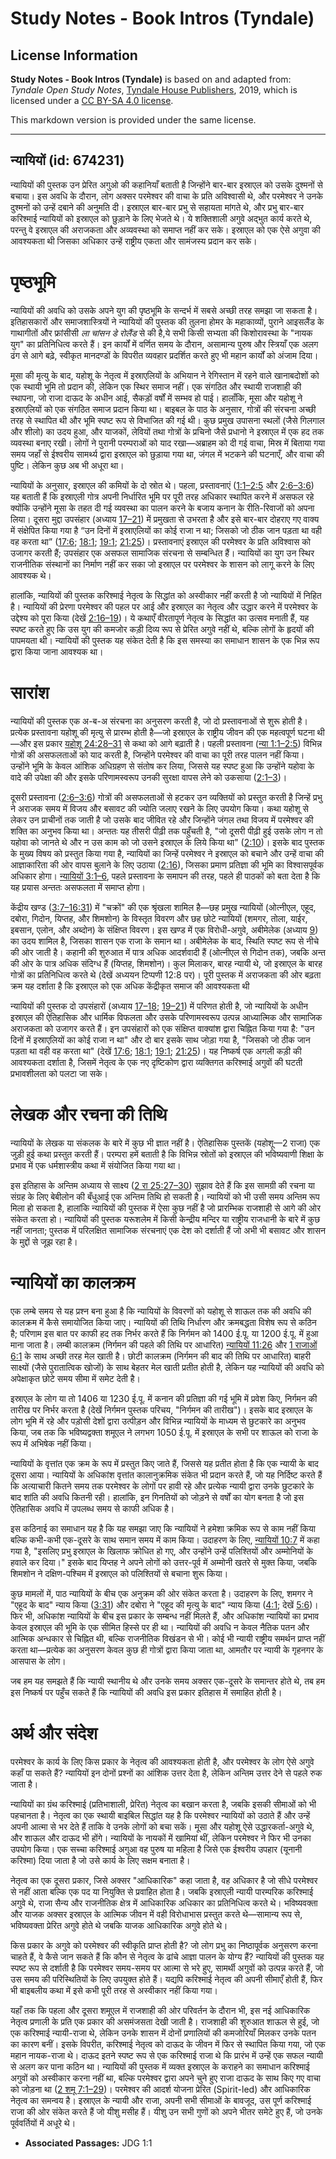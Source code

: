 # Study Notes - Book Intros (Tyndale)

## License Information

**Study Notes - Book Intros (Tyndale)** is based on and adapted from: _Tyndale Open Study Notes_, [Tyndale House Publishers](https://tyndaleopenresources.com/), 2019, which is licensed under a [CC BY-SA 4.0 license](https://creativecommons.org/licenses/by-sa/4.0/legalcode.en).

This markdown version is provided under the same license.



--------------------------------

## न्यायियों (id: 674231)

न्यायियों की पुस्तक उन प्रेरित अगुओ की कहानियाँ बताती है जिन्होंने बार\-बार इस्राएल को उसके दुश्मनों से बचाया। इस अवधि के दौरान, लोग अक्सर परमेश्वर की वाचा के प्रति अविश्वासी थे, और परमेश्वर ने उनके दुश्मनों को उन्हें दबाने की अनुमति दी। इस्राएल बार\-बार प्रभु से सहायता मांगते थे, और प्रभु बार\-बार करिश्माई न्यायियों को इस्राएल को छुड़ाने के लिए भेजते थे। ये शक्तिशाली अगुवे अद्भुत कार्य करते थे, परन्तु वे इस्राएल की अराजकता और अव्यवस्था को समाप्त नहीं कर सके। इस्राएल को एक ऐसे अगुवा की आवश्यकता थी जिसका अधिकार उन्हें राष्ट्रीय एकता और सामंजस्य प्रदान कर सके।

पृष्ठभूमि
=========

न्यायियों की अवधि को उसके अपने युग की पृष्ठभूमि के सन्दर्भ में सबसे अच्छी तरह समझा जा सकता है। इतिहासकारों और समाजशास्त्रियों ने न्यायियों की पुस्तक की तुलना होमर के महाकाव्यों, पुराने आइसलैंड के गाथागीतों और फ्रांसीसी *ला चांसन डे रोलैंड* से की है,ये सभी किसी सभ्यता की किशोरावस्था के "नायक युग" का प्रतिनिधित्व करते हैं। इन कार्यों में वर्णित समय के दौरान, असामान्य पुरुष और स्त्रियाँ एक अलग ढंग से आगे बढ़े, स्वीकृत मानदण्डों के विपरीत व्यवहार प्रदर्शित करते हुए भी महान कार्यों को अंजाम दिया।

मूसा की मृत्यु के बाद, यहोशू के नेतृत्व में इस्राएलियों के अभियान ने रेगिस्तान में रहने वाले खानाबदोशों को एक स्थायी भूमि तो प्रदान की, लेकिन एक स्थिर समाज नहीं। एक संगठित और स्थायी राजशाही की स्थापना, जो राजा दाऊद के अधीन आई, सैकड़ों वर्षों में सम्भव हो पाई। हालाँकि, मूसा और यहोशू ने इस्राएलियों को एक संगठित समाज प्रदान किया था। बाइबल के पाठ के अनुसार, गोत्रों की संरचना अच्छी तरह से स्थापित थी और भूमि स्पष्ट रूप से विभाजित की गई थी। कुछ प्रमुख उपासना स्थलों (जैसे गिलगाल और शीलो) का उदय हुआ, और याजकों, लेवियों तथा गोत्रों के प्रचिनो जैसे प्रधानो ने इस्राएल में एक हद तक व्यवस्था बनाए रखी। लोगों ने पुरानी परम्पराओं को याद रखा—अब्राहम को दी गई वाचा, मिस्र में बिताया गया समय जहाँ से ईश्वरीय सामर्थ्य द्वारा इस्राएल को छुड़ाया गया था, जंगल में भटकने की घटनाएँ, और वाचा की पुष्टि। लेकिन कुछ अब भी अधूरा था।

न्यायियों के अनुसार, इस्राएल की कमियों के दो स्रोत थे। पहला, प्रस्तावनाएं ([1:1–2:5](https://ref.ly/Judg1:1-Judg2:5) और [2:6–3:6](https://ref.ly/Judg2:6-Judg3:6)) यह बताती हैं कि इस्राएली गोत्र अपनी निर्धारित भूमि पर पूरी तरह अधिकार स्थापित करने में असफल रहे क्योंकि उन्होंने मूसा के तहत दी गई व्यवस्था का पालन करने के बजाय कनान के रीति\-रिवाजों को अपना लिया। दूसरा मुद्दा उपसंहार (अध्याय [17–21](https://ref.ly/Judg17:1-Judg21:25)) में प्रमुखता से उभरता है और इसे बार\-बार दोहराए गए वाक्य में संक्षेपित किया गया है “उन दिनों में इस्राएलियों का कोई राजा न था; जिसको जो ठीक जान पड़ता था वही वह करता था” ([17:6](https://ref.ly/Judg17:6); [18:1](https://ref.ly/Judg18:1); [19:1](https://ref.ly/Judg19:1); [21:25](https://ref.ly/Judg21:25))। प्रस्तावनाएं इस्राएल की परमेश्वर के प्रति अविश्वास को उजागर करती हैं; उपसंहार एक असफल सामाजिक संरचना से सम्बन्धित हैं। न्यायियों का युग उन स्थिर राजनीतिक संस्थानों का निर्माण नहीं कर सका जो इस्राएल पर परमेश्वर के शासन को लागू करने के लिए आवश्यक थे।

हालांकि, न्यायियों की पुस्तक करिश्माई नेतृत्व के सिद्धांत को अस्वीकार नहीं करती है जो न्यायियों में निहित है। न्यायियों की प्रेरणा परमेश्वर की पहल पर आई और इस्राएल का नेतृत्व और उद्धार करने में परमेश्वर के उद्देश्य को पूरा किया (देखें [2:16–19](https://ref.ly/Judg2:16-Judg2:19))। ये कथाएँ वीरतापूर्ण नेतृत्व के सिद्धांत का उत्सव मनाती हैं, यह स्पष्ट करते हुए कि उस युग की कमजोर कड़ी दिव्य रूप से प्रेरित अगुवे नहीं थे, बल्कि लोगों के हृदयों की पापमयता थी। न्यायियों की पुस्तक यह संकेत देती है कि इस समस्या का समाधान शासन के एक भिन्न रूप द्वारा किया जाना आवश्यक था।

सारांश
======

न्यायियों की पुस्तक एक अ\-ब\-अ संरचना का अनुसरण करती है, जो दो प्रस्तावनाओं से शुरू होती है। प्रत्येक प्रस्तावना यहोशू की मृत्यु से प्रारम्भ होती है—जो इस्राएल के राष्ट्रीय जीवन की एक महत्वपूर्ण घटना थी—और इस प्रकार [यहोशू 24:28–31](https://ref.ly/Josh24:28-Josh24:31) से कथा को आगे बढ़ाती है। पहली प्रस्तावना ([न्या 1:1–2:5](https://ref.ly/Judg1:1-Judg2:5)) विभिन्न गोत्रों की असफलताओं को याद करती है, जिन्होंने परमेश्वर की वाचा का पूरी तरह पालन नहीं किया। उन्होंने भूमि के केवल आंशिक अधिग्रहण से संतोष कर लिया, जिससे यह स्पष्ट हुआ कि उन्होंने यहोवा के वादे की उपेक्षा की और इसके परिणामस्वरूप उनकी सुरक्षा वापस लेने को उकसाया ([2:1–3](https://ref.ly/Judg2:1-Judg2:3))।

दूसरी प्रस्तावना ([2:6–3:6](https://ref.ly/Judg2:6-Judg3:6)) गोत्रों की असफलताओं से हटकर उन व्यक्तियों को प्रस्तुत करती है जिन्हें प्रभु ने अराजक समय में विजय और बसावट की ज्योति जलाए रखने के लिए उपयोग किया। कथा यहोशू से लेकर उन प्राचीनों तक जाती है जो उसके बाद जीवित रहे और जिन्होंने जंगल तथा विजय में परमेश्वर की शक्ति का अनुभव किया था। अन्ततः यह तीसरी पीढ़ी तक पहुँचती है, "जो दूसरी पीढ़ी हुई उसके लोग न तो यहोवा को जानते थे और न उस काम को जो उसने इस्राएल के लिये किया था" ([2:10](https://ref.ly/Judg2:10))। इसके बाद पुस्तक के मुख्य विषय को प्रस्तुत किया गया है, न्यायियों का जिन्हें परमेश्वर ने इस्राएल को बचाने और उन्हें वाचा की आज्ञाकारिता की ओर वापस बुलाने के लिए उठाया ([2:16](https://ref.ly/Judg2:16)), जिसका प्रमाण प्रतिज्ञा की भूमि का विश्वासपूर्वक अधिकार होगा। [न्यायियों 3:1–6](https://ref.ly/Judg3:1-Judg3:6), पहले प्रस्तावना के समापन की तरह, पहले ही पाठकों को बता देता है कि यह प्रयास अन्ततः असफलता में समाप्त होगा।

केंद्रीय खण्ड ([3:7–16:31](https://ref.ly/Judg3:7-Judg16:31)) में "चक्रों" की एक श्रृंखला शामिल है—छह प्रमुख न्यायियों (ओत्नीएल, एहूद, दबोरा, गिदोन, यिप्तह, और शिमशोन) के विस्तृत विवरण और छह छोटे न्यायियों (शमगर, तोला, याईर, इबसान, एलोन, और अब्दोन) के संक्षिप्त विवरण। इस खण्ड में एक विरोधी\-अगुवे, अबीमेलेक (अध्याय [9](https://ref.ly/Judg9:1-Judg9:57)) का उदय शामिल है, जिसका शासन एक राजा के समान था। अबीमेलेक के बाद, स्थिति स्पष्ट रूप से नीचे की ओर जाती है। कहानी की शुरुआत में पात्र अधिक आदर्शवादी हैं (ओत्नीएल से गिदोन तक), जबकि अन्त की ओर के पात्र अधिक संदिग्ध हैं (यिप्तह, शिमशोन)। कुल मिलाकर, बारह न्यायी थे, जो इस्राएल के बारह गोत्रों का प्रतिनिधित्व करते थे (देखें अध्ययन टिप्पणी 12:8 पर)। पूरी पुस्तक में अराजकता की ओर बढ़ता क्रम यह दर्शाता है कि इस्राएल को एक अधिक केंद्रीकृत समाज की आवश्यकता थी

न्यायियों की पुस्तक दो उपसंहारों (अध्याय [17–18](https://ref.ly/Judg17:1-Judg18:31); [19–21](https://ref.ly/Judg19:1-Judg21:25)) में परिणत होती है, जो न्यायियों के अधीन इस्राएल की ऐतिहासिक और धार्मिक विफलता और उसके परिणामस्वरूप उत्पन्न आध्यात्मिक और सामाजिक अराजकता को उजागर करते हैं। इन उपसंहारों को एक संक्षिप्त वाक्यांश द्वारा चिह्नित किया गया है: "उन दिनों में इस्राएलियों का कोई राजा न था" और दो बार इसके साथ जोड़ा गया है, "जिसको जो ठीक जान पड़ता था वही वह करता था" (देखें [17:6](https://ref.ly/Judg17:6); [18:1](https://ref.ly/Judg18:1); [19:1](https://ref.ly/Judg19:1); [21:25](https://ref.ly/Judg21:25))। यह निष्कर्ष एक अगली कड़ी की आवश्यकता दर्शाता है, जिसमें नेतृत्व के एक नए दृष्टिकोण द्वारा व्यक्तिगत करिश्माई अगुवों की घटती प्रभावशीलता को पलटा जा सके।

लेखक और रचना की तिथि
====================

न्यायियों के लेखक या संकलक के बारे में कुछ भी ज्ञात नहीं है। ऐतिहासिक पुस्तकें (यहोशू—2 राजा) एक जुड़ी हुई कथा प्रस्तुत करती हैं। परम्परा हमें बताती है कि विभिन्न स्रोतों को इस्राएल की भविष्यवाणी शिक्षा के प्रभाव में एक धर्मशास्त्रीय कथा में संयोजित किया गया था।

इस इतिहास के अन्तिम अध्याय से साक्ष्य ([2 रा 25:27–30](https://ref.ly/2Kgs25:27-2Kgs25:30)) सुझाव देते हैं कि इस सामग्री की रचना या संग्रह के लिए बेबीलोन की बँधुआई एक अन्तिम तिथि हो सकती है। न्यायियों को भी उसी समय अन्तिम रूप मिला हो सकता है, हालांकि न्यायियों की पुस्तक में ऐसा कुछ नहीं है जो प्रारम्भिक राजशाही से आगे की ओर संकेत करता हो। न्यायियों की पुस्तक यरूशलेम में किसी केन्द्रीय मन्दिर या राष्ट्रीय राजधानी के बारे में कुछ नहीं जानता; पुस्तक में परिलक्षित सामाजिक संरचनाएं एक देश को दर्शाती हैं जो अभी भी बसावट और शासन के मुद्दों से जूझ रहा है।

न्यायियों का कालक्रम
====================

एक लम्बे समय से यह प्रश्न बना हुआ है कि न्यायियों के विवरणों को यहोशू से शाऊल तक की अवधि की कालक्रम में कैसे समायोजित किया जाए। न्यायियों की तिथि निर्धारण और क्रमबद्धता विशेष रूप से कठिन है; परिणाम इस बात पर काफी हद तक निर्भर करते हैं कि निर्गमन को 1400 ई.पू. या 1200 ई.पू. में हुआ माना जाता है। लम्बी कालक्रम (निर्गमन की पहले की तिथि पर आधारित) [न्यायियों 11:26](https://ref.ly/Judg11:26) और [1 राजाओं 6:1](https://ref.ly/1Kgs6:1) के साथ अच्छी तरह मेल खाती है। छोटी कालक्रम (निर्गमन की बाद की तिथि पर आधारित) बाहरी साक्ष्यों (जैसे पुरातात्विक खोजों) के साथ बेहतर मेल खाती प्रतीत होती है, लेकिन यह न्यायियों की अवधि को अपेक्षाकृत छोटे समय सीमा में समेट देती है।

इस्राएल के लोग या तो 1406 या 1230 ई.पू. में कनान की प्रतिज्ञा की गई भूमि में प्रवेश किए, निर्गमन की तारीख पर निर्भर करता है (देखें निर्गमन पुस्तक परिचय, "निर्गमन की तारीख")। इसके बाद इस्राएल के लोग भूमि में रहे और पड़ोसी देशों द्वारा उत्पीड़न और विभिन्न न्यायियों के माध्यम से छुटकारे का अनुभव किया, जब तक कि भविष्यद्वक्ता शमूएल ने लगभग 1050 ई.पू. में इस्राएल के सभी पर शाऊल को राजा के रूप में अभिषेक नहीं किया।

न्यायियों के वृत्तांत एक क्रम के रूप में प्रस्तुत किए जाते हैं, जिससे यह प्रतीत होता है कि एक न्यायी के बाद दूसरा आया। न्यायियों के अधिकांश वृत्तांत कालानुक्रमिक संकेत भी प्रदान करते हैं, जो यह निर्दिष्ट करते हैं कि अत्याचारी कितने समय तक परमेश्वर के लोगों पर हावी रहे और प्रत्येक न्यायी द्वारा उनके छुटकारे के बाद शांति की अवधि कितनी रही। हालांकि, इन गिनतियों को जोड़ने से वर्षों का योग बनता है जो इस ऐतिहासिक अवधि में उपलब्ध समय से काफी अधिक है।

इस कठिनाई का समाधान यह है कि यह समझा जाए कि न्यायियों ने हमेशा क्रमिक रूप से काम नहीं किया बल्कि कभी\-कभी एक\-दूसरे के साथ समान समय में काम किया। उदाहरण के लिए, [न्यायियों 10:7](https://ref.ly/Judg10:7) में कहा गया है, "इसलिए प्रभु इस्राएल के खिलाफ क्रोधित हो गए, और उन्होंने उन्हें पलिश्तियों और अम्मोनियों के हवाले कर दिया।" इसके बाद यिप्तह ने अपने लोगों को उत्तर\-पूर्व में अम्मोनी खतरे से मुक्त किया, जबकि शिमशोन ने दक्षिण\-पश्चिम में इस्राएल को पलिश्तियों से बचाना शुरू किया।

कुछ मामलों में, पाठ न्यायियों के बीच एक अनुक्रम की ओर संकेत करता है। उदाहरण के लिए, शमगर ने "एहूद के बाद" न्याय किया ([3:31](https://ref.ly/Judg3:31)) और दबोरा ने "एहूद की मृत्यु के बाद" न्याय किया ([4:1](https://ref.ly/Judg4:1); देखें [5:6](https://ref.ly/Judg5:6))। फिर भी, अधिकांश न्यायियों के बीच इस प्रकार के सम्बन्ध नहीं मिलते हैं, और अधिकांश न्यायियों का प्रभाव केवल इस्राएल की भूमि के एक सीमित हिस्से पर ही था। न्यायियों की अवधि न केवल नैतिक पतन और आत्मिक अन्धकार से चिह्नित थी, बल्कि राजनीतिक विखंडन से भी। कोई भी न्यायी राष्ट्रीय समर्थन प्राप्त नहीं करता था—प्रत्येक का अनुसरण केवल कुछ ही गोत्रों द्वारा किया जाता था, आमतौर पर न्यायी के गृहनगर के आसपास के लोग।

जब हम यह समझते हैं कि न्यायी स्थानीय थे और उनके समय अक्सर एक\-दूसरे के समान्तर होते थे, तब हम इस निष्कर्ष पर पहुँच सकते हैं कि न्यायियों की अवधि इस प्रकार इतिहास में समाहित होती है।

अर्थ और संदेश
=============

परमेश्वर के कार्य के लिए किस प्रकार के नेतृत्व की आवश्यकता होती है, और परमेश्वर के लोग ऐसे अगुवे कहाँ पा सकते हैं? न्यायियों इन दोनों प्रश्नों का आंशिक उत्तर देता है, लेकिन अन्तिम उत्तर देने से पहले रुक जाता है।

न्यायियों का ग्रंथ करिश्माई (प्रतिभाशाली, प्रेरित) नेतृत्व का बखान करता है, जबकि इसकी सीमाओं को भी पहचानता है। नेतृत्व का एक स्थायी बाइबिल सिद्धांत यह है कि परमेश्वर न्यायियों को उठाते हैं और उन्हें अपनी आत्मा से भर देते हैं ताकि वे उनके लोगों को बचा सकें। मूसा और यहोशू ऐसे उद्धारकर्ता\-अगुवे थे, और शाऊल और दाऊद भी होंगे। न्यायियों के नायकों में खामियां थीं, लेकिन परमेश्वर ने फिर भी उनका उपयोग किया। एक सच्चा करिश्माई अगुआ वह पुरुष या महिला है जिसे एक ईश्वरीय उपहार (यूनानी करिश्मा) दिया जाता है जो उसे कार्य के लिए सक्षम बनाता है।

नेतृत्व का एक दूसरा प्रकार, जिसे अक्सर "आधिकारिक" कहा जाता है, वह अधिकार है जो सीधे परमेश्वर से नहीं आता बल्कि एक पद या नियुक्ति से प्रवाहित होता है। जबकि इस्राएली न्यायी पारम्परिक करिश्माई अगुवे थे, राजा सैन्य और राजनीतिक क्षेत्र में आधिकारिक अधिकार का प्रतिनिधित्व करते थे। भविष्यवक्ता और याजक अक्सर इस्राएल के आत्मिक जीवन में वही विरोधाभास प्रस्तुत करते थे—सामान्य रूप से, भविष्यवक्ता प्रेरित अगुवे होते थे जबकि याजक आधिकारिक अगुवे होते थे।

किस प्रकार के अगुवे को परमेश्वर की स्वीकृति प्राप्त होती है? जो लोग प्रभु का निष्ठापूर्वक अनुसरण करना चाहते हैं, वे कैसे जान सकते हैं कि कौन से नेतृत्व के ढांचे आज्ञा पालन के योग्य हैं? न्यायियों की पुस्तक यह स्पष्ट रूप से दर्शाती है कि परमेश्वर समय\-समय पर आत्मा से भरे हुए, सामर्थी अगुवों को उत्पन्न करते हैं, जो उस समय की परिस्थितियों के लिए उपयुक्त होते हैं। यद्यपि करिश्माई नेतृत्व की अपनी सीमाएँ होती हैं, फिर भी बाइबलीय कथा में इसे कभी पूरी तरह से अस्वीकार नहीं किया गया।

यहाँ तक कि पहला और दूसरा शमूएल में राजशाही की ओर परिवर्तन के दौरान भी, इस नई आधिकारिक नेतृत्व प्रणाली के प्रति एक प्रकार की असमंजसता देखी जाती है। राजशाही की शुरुआत शाऊल से हुई, जो एक करिश्माई न्यायी\-राजा थे, लेकिन उनके शासन में दोनों प्रणालियों की कमजोरियाँ मिलकर उनके पतन का कारण बनीं। इसके विपरीत, करिश्माई नेतृत्व को दाऊद के जीवन में फिर से स्थापित किया गया, जो एक महान नायक\-राजा थे। दाऊद इतने स्पष्ट रूप से एक करिश्माई राजा थे कि प्रारंभ में उन्हें एक सफल न्यायी से अलग कर पाना कठिन था। न्यायियों की पुस्तक में व्यक्त इस्राएल के कराहने का समाधान करिश्माई अगुवों को अस्वीकार करना नहीं था, बल्कि परमेश्वर द्वारा अपने चुने हुए राजा दाऊद के साथ किए गए वाचा को जोड़ना था ([2 शमू 7:1–29](https://ref.ly/2Sam7:1-2Sam7:29))। परमेश्वर की आदर्श योजना प्रेरित (Spirit\-led) और आधिकारिक नेतृत्व का समन्वय है। इस्राएल के न्यायी और राजा, अपनी सभी सीमाओं के बावजूद, उस पूर्ण करिश्माई राजा की ओर संकेत करते हैं जो यीशु मसीह हैं। यीशु उन सभी गुणों को अपने भीतर समेटे हुए हैं, जो उनके पूर्ववर्तियों में अधूरे थे।

* **Associated Passages:** JDG 1:1

